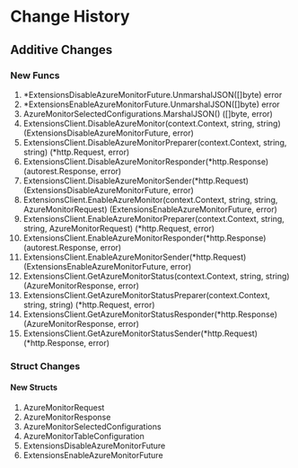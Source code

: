 # Change History

## Additive Changes

### New Funcs

1. *ExtensionsDisableAzureMonitorFuture.UnmarshalJSON([]byte) error
1. *ExtensionsEnableAzureMonitorFuture.UnmarshalJSON([]byte) error
1. AzureMonitorSelectedConfigurations.MarshalJSON() ([]byte, error)
1. ExtensionsClient.DisableAzureMonitor(context.Context, string, string) (ExtensionsDisableAzureMonitorFuture, error)
1. ExtensionsClient.DisableAzureMonitorPreparer(context.Context, string, string) (*http.Request, error)
1. ExtensionsClient.DisableAzureMonitorResponder(*http.Response) (autorest.Response, error)
1. ExtensionsClient.DisableAzureMonitorSender(*http.Request) (ExtensionsDisableAzureMonitorFuture, error)
1. ExtensionsClient.EnableAzureMonitor(context.Context, string, string, AzureMonitorRequest) (ExtensionsEnableAzureMonitorFuture, error)
1. ExtensionsClient.EnableAzureMonitorPreparer(context.Context, string, string, AzureMonitorRequest) (*http.Request, error)
1. ExtensionsClient.EnableAzureMonitorResponder(*http.Response) (autorest.Response, error)
1. ExtensionsClient.EnableAzureMonitorSender(*http.Request) (ExtensionsEnableAzureMonitorFuture, error)
1. ExtensionsClient.GetAzureMonitorStatus(context.Context, string, string) (AzureMonitorResponse, error)
1. ExtensionsClient.GetAzureMonitorStatusPreparer(context.Context, string, string) (*http.Request, error)
1. ExtensionsClient.GetAzureMonitorStatusResponder(*http.Response) (AzureMonitorResponse, error)
1. ExtensionsClient.GetAzureMonitorStatusSender(*http.Request) (*http.Response, error)

### Struct Changes

#### New Structs

1. AzureMonitorRequest
1. AzureMonitorResponse
1. AzureMonitorSelectedConfigurations
1. AzureMonitorTableConfiguration
1. ExtensionsDisableAzureMonitorFuture
1. ExtensionsEnableAzureMonitorFuture
